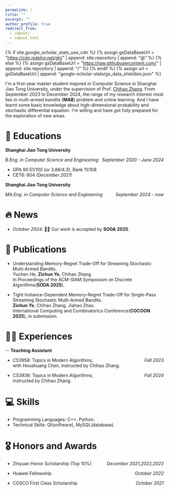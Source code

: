```yaml
---
permalink: /
title: ""
excerpt: ""
author_profile: true
redirect_from: 
  - /about/
  - /about.html
---
```


{% if site.google_scholar_stats_use_cdn %}
{% assign gsDataBaseUrl = "https://cdn.jsdelivr.net/gh/" | append: site.repository | append: "@" %}
{% else %}
{% assign gsDataBaseUrl = "https://raw.githubusercontent.com/" | append: site.repository | append: "/" %}
{% endif %}
{% assign url = gsDataBaseUrl | append: "google-scholar-stats/gs_data_shieldsio.json" %}

<span class='anchor' id='about-me'></span>

I'm a first-year master student majored in Computer Science in Shanghai Jiao Tong University, under the supervision of Prof. [Chihao Zhang](http://chihaozhang.com/). 
From September 2023 to December 2024, the range of my research interest most lies in multi-armed bandits (**MAB**) problem and online learning. And I have learnt some basic knowledge about high-dimensional probability and stochastic differential equation. I'm willing and have got fully prepared for the exploration of new areas.
<!-- My research interest includes neural machine translation and computer vision. I have published more than 100 papers at the top international AI conferences with total <a href='https://scholar.google.com/citations?user=DhtAFkwAAAAJ'>google scholar citations <strong><span id='total_cit'>260000+</span></strong></a> (You can also use google scholar badge <a href='https://scholar.google.com/citations?user=DhtAFkwAAAAJ'><img src="https://img.shields.io/endpoint?url={{ url | url_encode }}&logo=Google%20Scholar&labelColor=f6f6f6&color=9cf&style=flat&label=citations"></a>).
-->

# 🏫 Educations
<!--
- *2019.06 - 2022.04 (now)*, Lorem ipsum dolor sit amet, consectetur adipiscing elit. Vivamus ornare aliquet ipsum, ac tempus justo dapibus sit amet. 
- *2020.09 - 2024.06*, Lorem ipsum dolor sit amet, consectetur adipiscing elit. Vivamus ornare aliquet ipsum, ac tempus justo dapibus sit amet. 
-->
**Shanghai Jiao Tong University**
<p style="text-align:left;"><i>B.Eng. in Computer Science and Engineering</i><span style="float:right;"><i>September 2020 - June 2024</i></span></p>

* GPA 90.51/100 (or 3.88/4.3), Rank 11/108
* CET6: 604 <i>(December 2021)</i>

**Shanghai Jiao Tong University** 
<p style="text-align:left;"><i>MA.Eng. in Computer Science and Engineering</i><span style="float:right;"><i>September 2024 - now</i></span></p>


# 🔥 News
- *October 2024*: 🍾🍾 Our work is accepted by **SODA 2025**. 

# 📝 Publications 
<!--
<div class='paper-box'><div class='paper-box-image'><div><div class="badge">CVPR 2016</div><img src='images/500x300.png' alt="sym" width="100%"></div></div>
<div class='paper-box-text' markdown="1">

[Deep Residual Learning for Image Recognition](https://openaccess.thecvf.com/content_cvpr_2016/papers/He_Deep_Residual_Learning_CVPR_2016_paper.pdf)

**Kaiming He**, Xiangyu Zhang, Shaoqing Ren, Jian Sun

[**Project**](https://scholar.google.com/citations?view_op=view_citation&hl=zh-CN&user=DhtAFkwAAAAJ&citation_for_view=DhtAFkwAAAAJ:ALROH1vI_8AC) <strong><span class='show_paper_citations' data='DhtAFkwAAAAJ:ALROH1vI_8AC'></span></strong>
- Lorem ipsum dolor sit amet, consectetur adipiscing elit. Vivamus ornare aliquet ipsum, ac tempus justo dapibus sit amet. 
</div>
</div>

- [Lorem ipsum dolor sit amet, consectetur adipiscing elit. Vivamus ornare aliquet ipsum, ac tempus justo dapibus sit amet](https://github.com), A, B, C, **CVPR 2020**
-->
* <p> Understanding Memory-Regret Trade-Off for Streaming Stochastic Multi-Armed Bandits. <br>
    Yuchen He, <b>Zichun Ye</b>, Chihao Zhang. <br>
    In Proceedings of the ACM-SIAM Symposium on Discrete Algorithms(<b>SODA 2025</b>).</p>
* <p> Tight Instance-Dependent Memory-Regret Trade-Off for Single-Pass Streaming Stochastic Multi-Armed Bandits. <br>
    <b>Zichun Ye</b>, Chihao Zhang, Jiahao Zhao. <br>
    International Computing and Combinatorics Conference(<b>COCOON 2025</b>), in submission.</p>

# 👨‍🔬 Experiences
-- **Teaching Assistant**
* <p style = "text-align:left;"> CS3958: Topics in Modern Algorithms, <span style="float:right;"> <i>Fall 2023</i> </span> <br>
  with Houshuang Chen, instructed by Chihao Zhang.</p>
  
* <p style = "text-align:left;"> CS3936: Topics in Modern Algorithms, <span style="float:right;"> <i>Fall 2024</i> </span> <br>
  instructed by Chihao Zhang.</p>

# 💻 Skills
* Programming Languages: C++, Python.
* Technical Skills: Qt(software), MySQL(database).


# 🎖 Honors and Awards
* <p style="text-align:left;">Zhiyuan Honor Scholarship (Top 10%)<span style="float:right;"> <i>December 2021,2022,2023</i></span></p>
* <p style="text-align:left;">Huawei Fellowship <span style="float:right;"><i>October 2022</i> </span></p>
* <p style="text-align:left;">COSCO First Class Scholarship <span style="float:right;"><i>October 2021</i> </span></p>

<!-- # 💬 Invited Talks
- *2021.06*, Lorem ipsum dolor sit amet, consectetur adipiscing elit. Vivamus ornare aliquet ipsum, ac tempus justo dapibus sit amet. 
- *2021.03*, Lorem ipsum dolor sit amet, consectetur adipiscing elit. Vivamus ornare aliquet ipsum, ac tempus justo dapibus sit amet.  \| [\[video\]](https://github.com/)

# 💻 Internships
- *2019.05 - 2020.02*, [Lorem](https://github.com/), China.
-->
